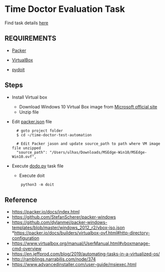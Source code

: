 # Time Doctor Evaluation Task
Find task details [here](/docs/task-description.md) 

## REQUIREMENTS

* [Packer](https://packer.io/downloads.html) 

* [VirtualBox](https://www.virtualbox.org)

* [pydoit](https://pydoit.org/install.html)



## Steps

* Install Virtual box
    * Download Windows 10 Virtual Box image from [Microsoft official site](https://developer.microsoft.com/en-us/microsoft-edge/tools/vms/)
    * Unzip file
    
    
* Edit [packer.json](packer.json) file
        
        
        # goto project folder
        $ cd ~/time-doctor-test-automation
         
        # Edit Packer jason and update source_path to path where VM image file unzipped 
        "source_path": "/Users/ulhas/Downloads/MSEdge-Win10/MSEdge-Win10.ovf",
         

* Execute [dodo.py](dodo.py) task file
    * Execute doit 
    ```python
        python3 -m doit
    ```
     
## Reference
* https://packer.io/docs/index.html
* https://github.com/StefanScherer/packer-windows
* https://github.com/dylanmei/packer-windows-templates/blob/master/windows_2012_r2/vbox-iso.json
*https://packer.io/docs/builders/virtualbox-ovf.html#http-directory-configuration
* https://www.virtualbox.org/manual/UserManual.html#vboxmanage-cmd-overview
* https://en.jeffprod.com/blog/2019/automating-tasks-in-a-virtualized-os/
* http://ramblings.narrabilis.com/node/374
* https://www.advancedinstaller.com/user-guide/msiexec.html
 
